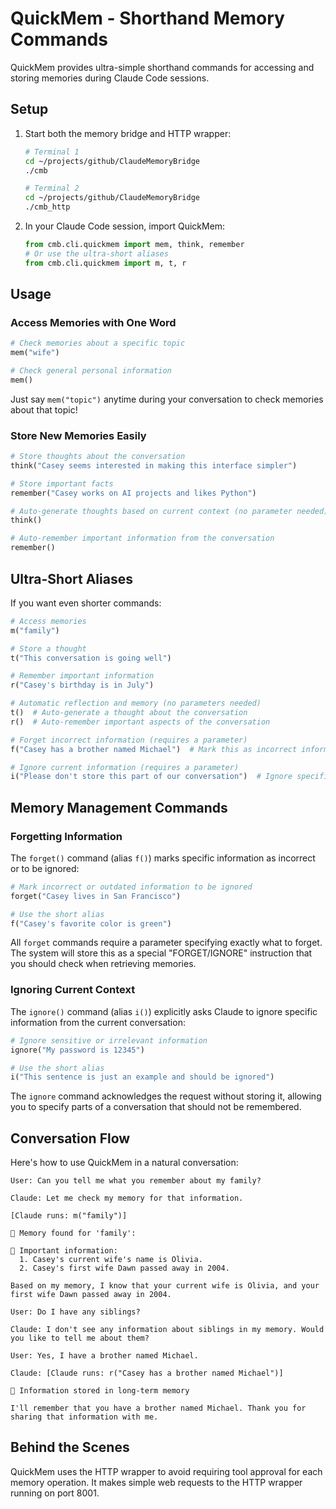 # QuickMem - Shorthand Memory Commands

QuickMem provides ultra-simple shorthand commands for accessing and storing memories during Claude Code sessions.

## Setup

1. Start both the memory bridge and HTTP wrapper:
   ```bash
   # Terminal 1
   cd ~/projects/github/ClaudeMemoryBridge
   ./cmb
   
   # Terminal 2
   cd ~/projects/github/ClaudeMemoryBridge
   ./cmb_http
   ```

2. In your Claude Code session, import QuickMem:
   ```python
   from cmb.cli.quickmem import mem, think, remember
   # Or use the ultra-short aliases
   from cmb.cli.quickmem import m, t, r
   ```

## Usage

### Access Memories with One Word

```python
# Check memories about a specific topic
mem("wife")

# Check general personal information
mem()
```

Just say `mem("topic")` anytime during your conversation to check memories about that topic!

### Store New Memories Easily

```python
# Store thoughts about the conversation
think("Casey seems interested in making this interface simpler")

# Store important facts
remember("Casey works on AI projects and likes Python")

# Auto-generate thoughts based on current context (no parameter needed)
think()

# Auto-remember important information from the conversation
remember()
```

## Ultra-Short Aliases

If you want even shorter commands:

```python
# Access memories
m("family")

# Store a thought
t("This conversation is going well")

# Remember important information
r("Casey's birthday is in July")

# Automatic reflection and memory (no parameters needed)
t()  # Auto-generate a thought about the conversation
r()  # Auto-remember important aspects of the conversation

# Forget incorrect information (requires a parameter)
f("Casey has a brother named Michael")  # Mark this as incorrect information to ignore

# Ignore current information (requires a parameter)
i("Please don't store this part of our conversation")  # Ignore specific content
```

## Memory Management Commands

### Forgetting Information

The `forget()` command (alias `f()`) marks specific information as incorrect or to be ignored:

```python
# Mark incorrect or outdated information to be ignored
forget("Casey lives in San Francisco")

# Use the short alias
f("Casey's favorite color is green")
```

All `forget` commands require a parameter specifying exactly what to forget. The system will store this as a special "FORGET/IGNORE" instruction that you should check when retrieving memories.

### Ignoring Current Context

The `ignore()` command (alias `i()`) explicitly asks Claude to ignore specific information from the current conversation:

```python
# Ignore sensitive or irrelevant information
ignore("My password is 12345")

# Use the short alias
i("This sentence is just an example and should be ignored")
```

The `ignore` command acknowledges the request without storing it, allowing you to specify parts of a conversation that should not be remembered.

## Conversation Flow

Here's how to use QuickMem in a natural conversation:

```
User: Can you tell me what you remember about my family?

Claude: Let me check my memory for that information.

[Claude runs: m("family")]

📝 Memory found for 'family':

🌟 Important information:
  1. Casey's current wife's name is Olivia.
  2. Casey's first wife Dawn passed away in 2004.

Based on my memory, I know that your current wife is Olivia, and your first wife Dawn passed away in 2004.

User: Do I have any siblings?

Claude: I don't see any information about siblings in my memory. Would you like to tell me about them?

User: Yes, I have a brother named Michael.

Claude: [Claude runs: r("Casey has a brother named Michael")]

🌟 Information stored in long-term memory

I'll remember that you have a brother named Michael. Thank you for sharing that information with me.
```

## Behind the Scenes

QuickMem uses the HTTP wrapper to avoid requiring tool approval for each memory operation. It makes simple web requests to the HTTP wrapper running on port 8001.